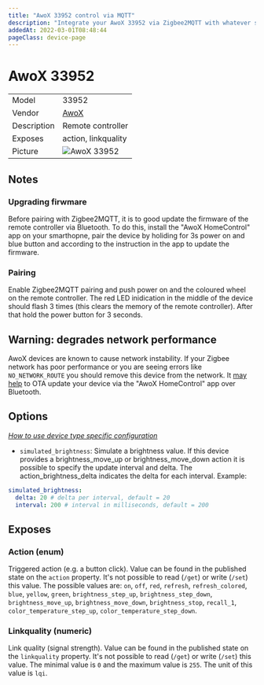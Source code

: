 ```yaml
---
title: "AwoX 33952 control via MQTT"
description: "Integrate your AwoX 33952 via Zigbee2MQTT with whatever smart home infrastructure you are using without the vendor's bridge or gateway."
addedAt: 2022-03-01T08:48:44
pageClass: device-page
---
```


<!-- !!!! -->
<!-- ATTENTION: This file is auto-generated through docgen! -->
<!-- You can only edit the "Notes"-Section between the two comment lines "Notes BEGIN" and "Notes END". -->
<!-- Do not use h1 or h2 heading within "## Notes"-Section. -->
<!-- !!!! -->

# AwoX 33952

|     |     |
|-----|-----|
| Model | 33952  |
| Vendor  | [AwoX](/supported-devices/#v=AwoX)  |
| Description | Remote controller |
| Exposes | action, linkquality |
| Picture | ![AwoX 33952](https://www.zigbee2mqtt.io/images/devices/33952.jpg) |


<!-- Notes BEGIN: You can edit here. Add "## Notes" headline if not already present. -->
## Notes

### Upgrading firwmare
Before pairing with Zigbee2MQTT, it is to good update the firmware of the remote controller via Bluetooth. To do this, install the "AwoX HomeControl" app on your smarthopne, pair the device by holiding for 3s power on and blue button and according to the instruction in the app to update the firmware. 

### Pairing
Enable Zigbee2MQTT pairing and push power on and the coloured wheel on the remote controller. The red LED inidication in the middle of the device should flash 3 times (this clears the memory of the remote controller). After that hold the power button for 3 seconds.

<!-- Notes END: Do not edit below this line -->

## Warning: degrades network performance
AwoX devices are known to cause network instability. If your Zigbee network has poor performance or you are seeing errors like `NO_NETWORK_ROUTE` you should remove this device from the network.
It [may help](https://github.com/Koenkk/zigbee2mqtt/discussions/18366) to OTA update your device via the "AwoX HomeControl" app over Bluetooth.

## Options
*[How to use device type specific configuration](../guide/configuration/devices-groups.md#specific-device-options)*

* `simulated_brightness`: Simulate a brightness value. If this device provides a brightness_move_up or brightness_move_down action it is possible to specify the update interval and delta. The action_brightness_delta indicates the delta for each interval. Example:
```yaml
simulated_brightness:
  delta: 20 # delta per interval, default = 20
  interval: 200 # interval in milliseconds, default = 200
```


## Exposes

### Action (enum)
Triggered action (e.g. a button click).
Value can be found in the published state on the `action` property.
It's not possible to read (`/get`) or write (`/set`) this value.
The possible values are: `on`, `off`, `red`, `refresh`, `refresh_colored`, `blue`, `yellow`, `green`, `brightness_step_up`, `brightness_step_down`, `brightness_move_up`, `brightness_move_down`, `brightness_stop`, `recall_1`, `color_temperature_step_up`, `color_temperature_step_down`.

### Linkquality (numeric)
Link quality (signal strength).
Value can be found in the published state on the `linkquality` property.
It's not possible to read (`/get`) or write (`/set`) this value.
The minimal value is `0` and the maximum value is `255`.
The unit of this value is `lqi`.

